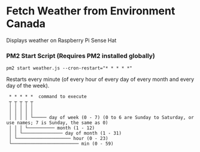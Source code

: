 # Fetch Weather from Environment Canada

Displays weather on Raspberry Pi Sense Hat

### PM2 Start Script (Requires PM2 installed globally)

```
pm2 start weather.js --cron-restart="* * * * *"
```

Restarts every minute (of every hour of every day of every month and every day of the week).

```
 * * * * *  command to execute
 ┬ ┬ ┬ ┬ ┬
 │ │ │ │ │
 │ │ │ │ │
 │ │ │ │ └───── day of week (0 - 7) (0 to 6 are Sunday to Saturday, or use names; 7 is Sunday, the same as 0)
 │ │ │ └────────── month (1 - 12)
 │ │ └─────────────── day of month (1 - 31)
 │ └──────────────────── hour (0 - 23)
 └───────────────────────── min (0 - 59)
```
